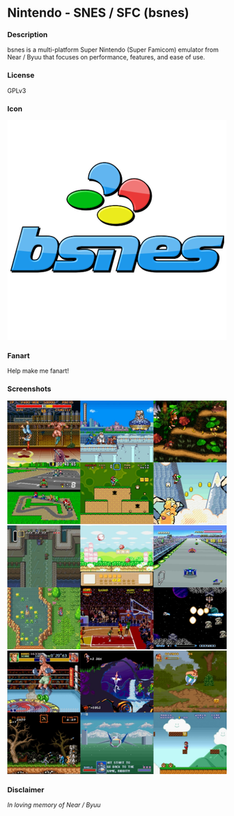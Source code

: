 # Nintendo - SNES / SFC (bsnes)

### Description

bsnes is a multi-platform Super Nintendo (Super Famicom) emulator from Near / Byuu that focuses on performance, features, and ease of use.

### License

GPLv3

### Icon

![Nintendo - SNES / SFC (bsnes) icon](game.libretro.bsnes/resources/icon.png)

### Fanart

Help make me fanart!

### Screenshots

![Nintendo - SNES / SFC (bsnes) screenshot](game.libretro.bsnes/resources/screenshot-01.jpg)
![Nintendo - SNES / SFC (bsnes) screenshot](game.libretro.bsnes/resources/screenshot-02.jpg)
![Nintendo - SNES / SFC (bsnes) screenshot](game.libretro.bsnes/resources/screenshot-03.jpg)

### Disclaimer

*In loving memory of Near / Byuu*
